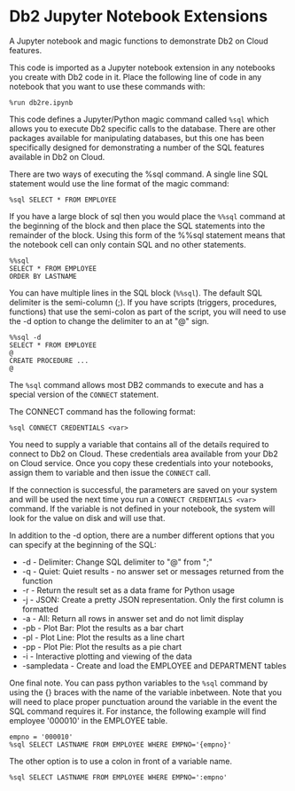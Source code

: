 # Db2 Jupyter Notebook Extensions
A Jupyter notebook and magic functions to demonstrate Db2 on Cloud features.

This code is imported as a Jupyter notebook extension in any notebooks you create with Db2 code in it. Place the following line of code in any notebook that you want to use these commands with:
```
%run db2re.ipynb
```

This code defines a Jupyter/Python magic command called `%sql` which allows you to execute Db2 specific calls to 
the database. There are other packages available for manipulating databases, but this one has been specifically
designed for demonstrating a number of the SQL features available in Db2 on Cloud.

There are two ways of executing the %sql command. A single line SQL statement would use the
line format of the magic command:
```
%sql SELECT * FROM EMPLOYEE
```

If you have a large block of sql then you would place the `%%sql` command at the beginning of the block and then
place the SQL statements into the remainder of the block. Using this form of the %%sql statement means that the
notebook cell can only contain SQL and no other statements.
```
%%sql
SELECT * FROM EMPLOYEE
ORDER BY LASTNAME
```

You can have multiple lines in the SQL block (`%%sql`). The default SQL delimiter is the semi-column (;).
If you have scripts (triggers, procedures, functions) that use the semi-colon as part of the script, you 
will need to use the -d option to change the delimiter to an at "@" sign. 
```
%%sql -d
SELECT * FROM EMPLOYEE
@
CREATE PROCEDURE ...
@
```

The `%sql` command allows most DB2 commands to execute and has a special version of the `CONNECT` statement. 

The CONNECT command has the following format:
```
%sql CONNECT CREDENTIALS <var>
```

You need to supply a variable that contains all of the details required to connect to Db2 on Cloud. These credentials area available from your Db2 on Cloud service. Once you copy these credentials into your notebooks, assign them to variable and then issue the `CONNECT` call.

If the connection is successful, the parameters are saved on your system and will be used the next time you
run a `CONNECT CREDENTIALS <var>` command. If the variable is not defined in your notebook, the system will look for the value on disk and will use that. 
   
In addition to the -d option, there are a number different options that you can specify at the beginning of 
the SQL:

- -d - Delimiter: Change SQL delimiter to "@" from ";"
- -q - Quiet: Quiet results - no answer set or messages returned from the function
- -r - Return the result set as a data frame for Python usage
- -j - JSON: Create a pretty JSON representation. Only the first column is formatted
- -a - All: Return all rows in answer set and do not limit display
- -pb - Plot Bar: Plot the results as a bar chart
- -pl - Plot Line: Plot the results as a line chart
- -pp - Plot Pie: Plot the results as a pie chart
- -i - Interactive plotting and viewing of the data
- -sampledata - Create and load the EMPLOYEE and DEPARTMENT tables

One final note. You can pass python variables to the `%sql` command by using the \{\} braces with the name of the
variable inbetween. Note that you will need to place proper punctuation around the variable in the event the
SQL command requires it. For instance, the following example will find employee '000010' in the EMPLOYEE table.
```
empno = '000010'
%sql SELECT LASTNAME FROM EMPLOYEE WHERE EMPNO='{empno}'
```

The other option is to use a colon in front of a variable name.
```
%sql SELECT LASTNAME FROM EMPLOYEE WHERE EMPNO=':empno'
```
